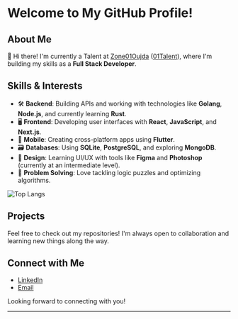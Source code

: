 # Welcome to My GitHub Profile! 

## About Me

👋 Hi there! I'm currently a Talent at [Zone01Oujda](https://zone01oujda.ma/)  ([01Talent](https://01talent.com/)),  where I'm building my skills as a **Full Stack Developer**.

## Skills & Interests

- 🛠️ **Backend**: Building APIs and working with technologies like **Golang**, **Node.js**, and currently learning **Rust**.
- 🖥️ **Frontend**: Developing user interfaces with **React**, **JavaScript**, and **Next.js**.
- 📱 **Mobile**: Creating cross-platform apps using **Flutter**.
- 🗃️ **Databases**: Using **SQLite**, **PostgreSQL**, and exploring **MongoDB**.
- 🎨 **Design**: Learning UI/UX with tools like **Figma** and **Photoshop** (currently at an intermediate level).
- 🧩 **Problem Solving**: Love tackling logic puzzles and optimizing algorithms.

![Top Langs](https://github-readme-stats.vercel.app/api/top-langs/?username=e-aub&langs_count=10&layout=donut)

## Projects

Feel free to check out my repositories! I'm always open to collaboration and learning new things along the way.

## Connect with Me

- [LinkedIn](https://www.linkedin.com/in/eaub/) 
- [Email](mailto:eaub@proton.me)

Looking forward to connecting with you!

---
